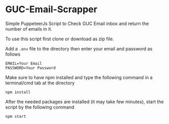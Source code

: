 # GUC-Email-Scrapper

Simple PuppeteerJs Script to Check GUC Email inbox and return the number of emails in it.

To use this script first clone or download as zip file.

Add a `.env` file to the directory then enter your email and password as follows

```
EMAIL=Your Email
PASSWORD=Your Password
```

Make sure to have npm installed and type the following command in a terminal/cmd tab at the directory
```
npm install
```
After the needed packages are installed (it may take few minutes), start the script by the following command
```
npm start
```
